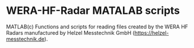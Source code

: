# WERA-HF-Radar MATALAB scripts
MATLAB(c) Functions and scripts for reading files created by the WERA HF Radars manufactured by Helzel Messtechnik GmbH (https://helzel-messtechnik.de).
